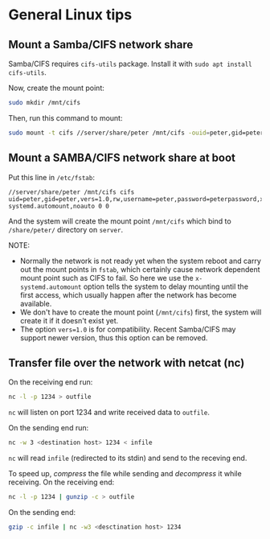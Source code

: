 # General Linux tips

## Mount a Samba/CIFS network share
Samba/CIFS requires `cifs-utils` package. Install it with `sudo apt install cifs-utils`.

Now, create the mount point:
```sh
sudo mkdir /mnt/cifs
```
Then, run this command to mount:
```sh
sudo mount -t cifs //server/share/peter /mnt/cifs -ouid=peter,gid=peter,vers=1.0,rw,username=peter,password=peterpassword
```
## Mount a SAMBA/CIFS network share at boot
Put this line in `/etc/fstab`:
```
//server/share/peter /mnt/cifs cifs uid=peter,gid=peter,vers=1.0,rw,username=peter,password=peterpassword,x-systemd.automount,noauto 0 0
```
And the system will create the mount point `/mnt/cifs` which bind to `/share/peter/` directory on `server`.

NOTE:
- Normally the network is not ready yet when the system reboot and carry out the mount points in `fstab`, which certainly cause network dependent mount point such as CIFS to fail. So here we use the `x-systemd.automount` option tells the system to delay mounting until the first access, which usually happen after the network has become available.
- We don't have to create the mount point (`/mnt/cifs`) first, the system will create it if it doesn't exist yet.
- The option `vers=1.0` is for compatibility. Recent Samba/CIFS may support newer version, thus this option can be removed.

## Transfer file over the network with netcat (nc)
On the receiving end run:
```sh
nc -l -p 1234 > outfile
```
`nc` will listen on port 1234 and write received data to `outfile`.

On the sending end run:
```sh
nc -w 3 <destination host> 1234 < infile
```
`nc` will read `infile` (redirected to its stdin) and send to the receving end.

To speed up, *compress* the file while sending and *decompress* it while receiving.
On the receiving end:
```sh
nc -l -p 1234 | gunzip -c > outfile
```

On the sending end:
```sh
gzip -c infile | nc -w3 <desctination host> 1234
```